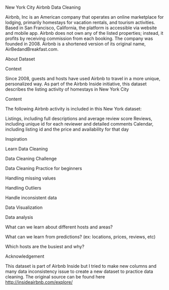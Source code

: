 New York City Airbnb Data Cleaning

Airbnb, Inc is an American company that operates an online marketplace for lodging, primarily homestays for vacation rentals, and tourism activities. Based in San Francisco, California, the platform is accessible via website and mobile app. Airbnb does not own any of the listed properties; instead, it profits by receiving commission from each booking. The company was founded in 2008. Airbnb is a shortened version of its original name, AirBedandBreakfast.com.


About Dataset

Context

Since 2008, guests and hosts have used Airbnb to travel in a more unique, personalized way. As part of the Airbnb Inside initiative, this dataset describes the listing activity of homestays in New York City



Content

The following Airbnb activity is included in this New York dataset:

Listings, including full descriptions and average review score
Reviews, including unique id for each reviewer and detailed comments
Calendar, including listing id and the price and availability for that day



Inspiration


Learn Data Cleaning

Data Cleaning Challenge

Data Cleaning Practice for beginners

Handling missing values

Handling Outliers

Handle inconsistent data

Data Visualization

Data analysis

What can we learn about different hosts and areas?

What can we learn from predictions? (ex: locations, prices, reviews, etc)

Which hosts are the busiest and why?



Acknowledgement

This dataset is part of Airbnb Inside but I tried to make new columns and many data inconsistency issue to create a new dataset to practice data cleaning.
The original source can be found here
http://insideairbnb.com/explore/
